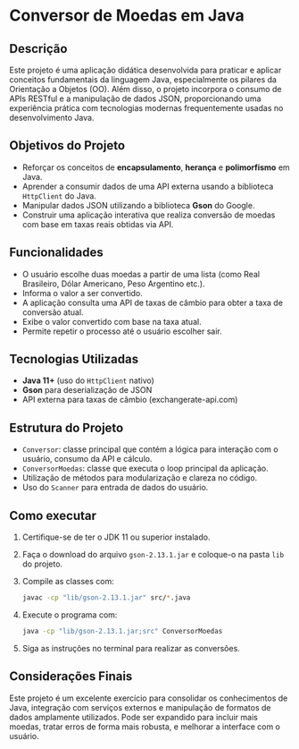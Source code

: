 # Conversor de Moedas em Java

## Descrição

Este projeto é uma aplicação didática desenvolvida para praticar e aplicar conceitos fundamentais da linguagem Java, especialmente os pilares da Orientação a Objetos (OO). Além disso, o projeto incorpora o consumo de APIs RESTful e a manipulação de dados JSON, proporcionando uma experiência prática com tecnologias modernas frequentemente usadas no desenvolvimento Java.

## Objetivos do Projeto

* Reforçar os conceitos de **encapsulamento**, **herança** e **polimorfismo** em Java.
* Aprender a consumir dados de uma API externa usando a biblioteca `HttpClient` do Java.
* Manipular dados JSON utilizando a biblioteca **Gson** do Google.
* Construir uma aplicação interativa que realiza conversão de moedas com base em taxas reais obtidas via API.

## Funcionalidades

* O usuário escolhe duas moedas a partir de uma lista (como Real Brasileiro, Dólar Americano, Peso Argentino etc.).
* Informa o valor a ser convertido.
* A aplicação consulta uma API de taxas de câmbio para obter a taxa de conversão atual.
* Exibe o valor convertido com base na taxa atual.
* Permite repetir o processo até o usuário escolher sair.

## Tecnologias Utilizadas

* **Java 11+** (uso do `HttpClient` nativo)
* **Gson** para deserialização de JSON
* API externa para taxas de câmbio (exchangerate-api.com)

## Estrutura do Projeto

* `Conversor`: classe principal que contém a lógica para interação com o usuário, consumo da API e cálculo.
* `ConversorMoedas`: classe que executa o loop principal da aplicação.
* Utilização de métodos para modularização e clareza no código.
* Uso do `Scanner` para entrada de dados do usuário.

## Como executar

1. Certifique-se de ter o JDK 11 ou superior instalado.

2. Faça o download do arquivo `gson-2.13.1.jar` e coloque-o na pasta `lib` do projeto.

3. Compile as classes com:

   ```bash
   javac -cp "lib/gson-2.13.1.jar" src/*.java
   ```

4. Execute o programa com:

   ```bash
   java -cp "lib/gson-2.13.1.jar;src" ConversorMoedas
   ```

5. Siga as instruções no terminal para realizar as conversões.

## Considerações Finais

Este projeto é um excelente exercício para consolidar os conhecimentos de Java, integração com serviços externos e manipulação de formatos de dados amplamente utilizados. Pode ser expandido para incluir mais moedas, tratar erros de forma mais robusta, e melhorar a interface com o usuário.

